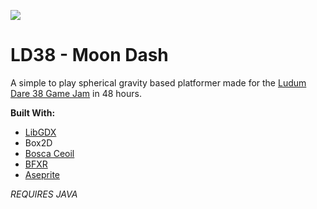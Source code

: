![](https://static.jam.vg/raw/135/3/z/b9b.gif)
# LD38 - Moon Dash
A simple to play spherical gravity based platformer made for the [Ludum Dare 38 Game Jam](https://ldjam.com/events/ludum-dare/38) in 48 hours.

**Built With:**
* [LibGDX](http://libgdx.badlogicgames.com/)
* Box2D
* [Bosca Ceoil](http://boscaceoil.net/)
* [BFXR](http://www.bfxr.net/)
* [Aseprite](https://www.aseprite.org/)

*REQUIRES JAVA*
